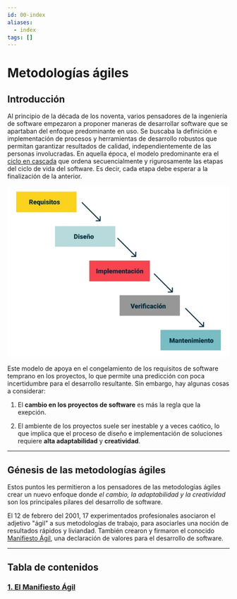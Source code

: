 ```yaml
---
id: 00-index
aliases:
  - index
tags: []
---
```


# Metodologías ágiles

## Introducción

Al principio de la década de los noventa, varios pensadores de la ingeniería de software empezaron a proponer maneras de desarrollar software que se apartaban del enfoque predominante en uso.
Se buscaba la definición e implementación de procesos y herramientas de desarrollo robustos que permitan garantizar resultados de calidad, independientemente de las personas involucradas.
En aquella época, el modelo predominante era el <u>ciclo en cascada</u> que ordena secuencialmente y rigurosamente las etapas del ciclo de vida del software. Es decir, cada etapa debe esperar a la finalización de la anterior.

![desarrollo-cascada](../assets/metodologias_agiles/cascada.jpg)

Este modelo de apoya en el congelamiento de los requisitos de software temprano en los proyectos, lo que permite una predicción con poca incertidumbre para el desarrollo resultante.
Sin embargo, hay algunas cosas a considerar:

1. El **cambio en los proyectos de software** es más la regla que la exepción.

2. El ambiente de los proyectos suele ser inestable y a veces caótico, lo que implica que el proceso de diseño e implementación de soluciones requiere **alta adaptabilidad** y **creatividad**.

---

## Génesis de las metodologías ágiles

Estos puntos les permitieron a los pensadores de las metodologías ágiles crear un nuevo enfoque donde *el cambio, la adaptabilidad y la creatividad* son los principales pilares del desarrollo de software.

El 12 de febrero del 2001, 17 experimentados profesionales asociaron el adjetivo "ágil" a sus metodologías de trabajo, para asociarles una noción de resultados rápidos y liviandad. También crearon y firmaron el conocido [Manifiesto Ágil](02-manifiesto-agil.md), una declaración de valores para el desarrollo de software.

---

## Tabla de contenidos

### [1. El Manifiesto Ágil](01-manifiesto-agil.md)

